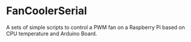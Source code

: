 # FanCoolerSerial
A sets of simple scripts to control a PWM fan on a Raspberry Pi based on CPU temperature and Arduino Board.
